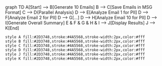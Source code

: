 graph TD
    A[Start] --> B[Generate 10 Emails]
    B --> C[Save Emails in MSG Format]
    C --> D{Parallel Analysis}
    D --> E[Analyze Email 1 for PII]
    D --> F[Analyze Email 2 for PII]
    D --> G[...]
    D --> H[Analyze Email 10 for PII]
    D --> I[Generate Overall Summary]
    E & F & G & H & I --> J[Display Results]
    J --> K[End]

    style A fill:#2D3748,stroke:#4A5568,stroke-width:2px,color:#fff
    style B fill:#2D3748,stroke:#4A5568,stroke-width:2px,color:#fff
    style C fill:#2D3748,stroke:#4A5568,stroke-width:2px,color:#fff
    style D fill:#2D3748,stroke:#4A5568,stroke-width:2px,color:#fff
    style J fill:#2D3748,stroke:#4A5568,stroke-width:2px,color:#fff
    style K fill:#2D3748,stroke:#4A5568,stroke-width:2px,color:#fff 